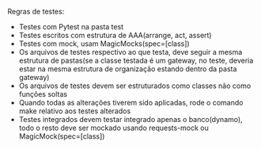 Regras de testes:
- Testes com Pytest na pasta test
- Testes escritos com estrutura de AAA(arrange, act, assert)
- Testes com mock, usam MagicMocks(spec=[class])
- Os arquivos de testes respectivo ao que testa, deve seguir a mesma estrutura de pastas(se a classe testada é um gateway, no teste, deveria estar na mesma estrutura de organização estando dentro da pasta gateway)
- Os arquivos de testes devem ser estruturados como classes não como funções soltas
- Quando todas as alterações tiverem sido aplicadas, rode o comando make relativo aos testes alterados
- Testes integrados devem testar integrado apenas o banco(dynamo), todo o resto deve ser mockado usando requests-mock ou MagicMock(spec=[class])